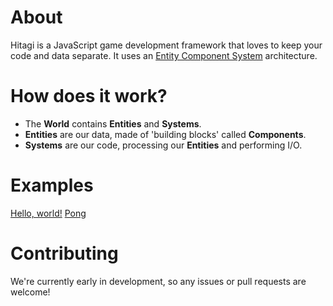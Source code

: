 # About
Hitagi is a JavaScript game development framework that loves to keep your code and data separate. It uses an [Entity Component System](http://en.wikipedia.org/wiki/Entity_component_system) architecture.

# How does it work?
* The **World** contains **Entities** and **Systems**.
* **Entities** are our data, made of 'building blocks' called **Components**.
* **Systems** are our code, processing our **Entities** and performing I/O.

# Examples
[Hello, world!](http://codepen.io/Purpwood/pen/dozPJw?editors=001)
[Pong](http://codepen.io/Purpwood/pen/LVBdod)

# Contributing
We're currently early in development, so any issues or pull requests are welcome!
